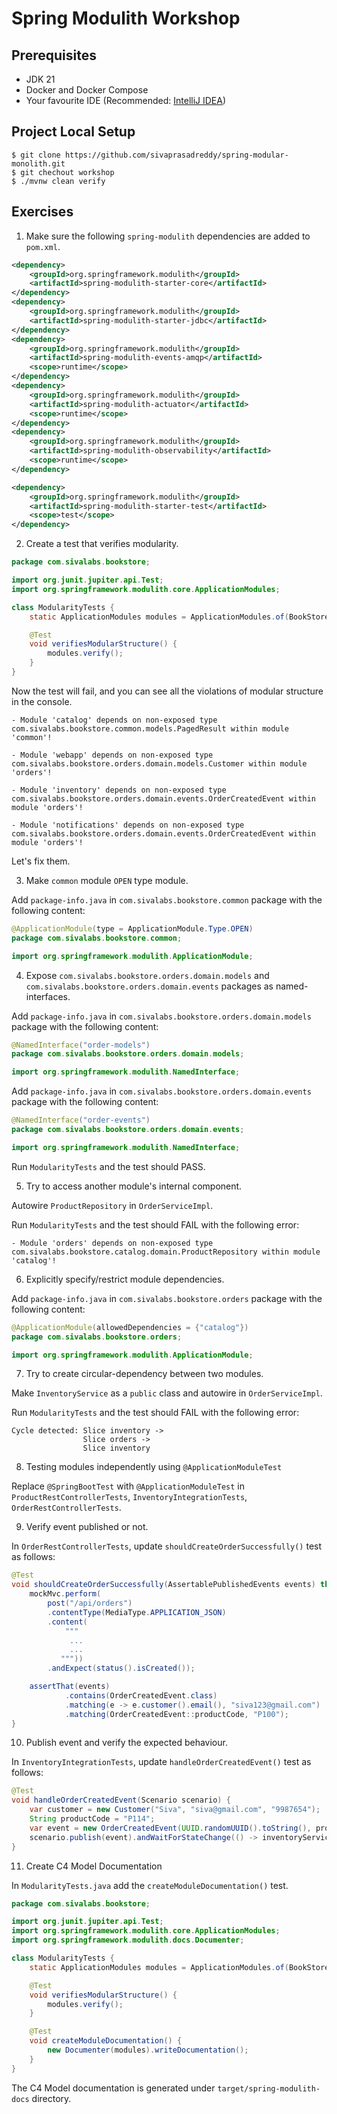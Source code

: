 # Spring Modulith Workshop

## Prerequisites
* JDK 21
* Docker and Docker Compose
* Your favourite IDE (Recommended: [IntelliJ IDEA](https://www.jetbrains.com/idea/))

## Project Local Setup

```shell
$ git clone https://github.com/sivaprasadreddy/spring-modular-monolith.git
$ git chechout workshop
$ ./mvnw clean verify
```

## Exercises

1. Make sure the following `spring-modulith` dependencies are added to `pom.xml`.

```xml
<dependency>
    <groupId>org.springframework.modulith</groupId>
    <artifactId>spring-modulith-starter-core</artifactId>
</dependency>
<dependency>
    <groupId>org.springframework.modulith</groupId>
    <artifactId>spring-modulith-starter-jdbc</artifactId>
</dependency>
<dependency>
    <groupId>org.springframework.modulith</groupId>
    <artifactId>spring-modulith-events-amqp</artifactId>
    <scope>runtime</scope>
</dependency>
<dependency>
    <groupId>org.springframework.modulith</groupId>
    <artifactId>spring-modulith-actuator</artifactId>
    <scope>runtime</scope>
</dependency>
<dependency>
    <groupId>org.springframework.modulith</groupId>
    <artifactId>spring-modulith-observability</artifactId>
    <scope>runtime</scope>
</dependency>

<dependency>
    <groupId>org.springframework.modulith</groupId>
    <artifactId>spring-modulith-starter-test</artifactId>
    <scope>test</scope>
</dependency>
```

2. Create a test that verifies modularity.

```java
package com.sivalabs.bookstore;

import org.junit.jupiter.api.Test;
import org.springframework.modulith.core.ApplicationModules;

class ModularityTests {
    static ApplicationModules modules = ApplicationModules.of(BookStoreApplication.class);

    @Test
    void verifiesModularStructure() {
        modules.verify();
    }
}
```

Now the test will fail, and you can see all the violations of modular structure in the console.

```shell
- Module 'catalog' depends on non-exposed type com.sivalabs.bookstore.common.models.PagedResult within module 'common'!

- Module 'webapp' depends on non-exposed type com.sivalabs.bookstore.orders.domain.models.Customer within module 'orders'!

- Module 'inventory' depends on non-exposed type com.sivalabs.bookstore.orders.domain.events.OrderCreatedEvent within module 'orders'!

- Module 'notifications' depends on non-exposed type com.sivalabs.bookstore.orders.domain.events.OrderCreatedEvent within module 'orders'!
```

Let's fix them.

3. Make `common` module `OPEN` type module.

Add `package-info.java` in `com.sivalabs.bookstore.common` package with the following content:

```java
@ApplicationModule(type = ApplicationModule.Type.OPEN)
package com.sivalabs.bookstore.common;

import org.springframework.modulith.ApplicationModule;
```

4. Expose `com.sivalabs.bookstore.orders.domain.models` and `com.sivalabs.bookstore.orders.domain.events` packages as named-interfaces.

Add `package-info.java` in `com.sivalabs.bookstore.orders.domain.models` package with the following content:

```java
@NamedInterface("order-models")
package com.sivalabs.bookstore.orders.domain.models;

import org.springframework.modulith.NamedInterface;
```

Add `package-info.java` in `com.sivalabs.bookstore.orders.domain.events` package with the following content:

```java
@NamedInterface("order-events")
package com.sivalabs.bookstore.orders.domain.events;

import org.springframework.modulith.NamedInterface;
```

Run `ModularityTests` and the test should PASS.

5. Try to access another module's internal component.

Autowire `ProductRepository` in `OrderServiceImpl`.

Run `ModularityTests` and the test should FAIL with the following error:

```shell
- Module 'orders' depends on non-exposed type com.sivalabs.bookstore.catalog.domain.ProductRepository within module 'catalog'!
```

6. Explicitly specify/restrict module dependencies.

Add `package-info.java` in `com.sivalabs.bookstore.orders` package with the following content:

```java
@ApplicationModule(allowedDependencies = {"catalog"})
package com.sivalabs.bookstore.orders;

import org.springframework.modulith.ApplicationModule;
```

7. Try to create circular-dependency between two modules.

Make `InventoryService` as a `public` class and autowire in `OrderServiceImpl`.

Run `ModularityTests` and the test should FAIL with the following error:

```shell
Cycle detected: Slice inventory -> 
                Slice orders -> 
                Slice inventory
```

8. Testing modules independently using `@ApplicationModuleTest`

Replace `@SpringBootTest` with `@ApplicationModuleTest`
in `ProductRestControllerTests`, `InventoryIntegrationTests`, `OrderRestControllerTests`.

9. Verify event published or not.

In `OrderRestControllerTests`, update `shouldCreateOrderSuccessfully()` test as follows:

```java
@Test
void shouldCreateOrderSuccessfully(AssertablePublishedEvents events) throws Exception {
    mockMvc.perform(
        post("/api/orders")
        .contentType(MediaType.APPLICATION_JSON)
        .content(
            """
             ...
             ...
           """))
        .andExpect(status().isCreated());

    assertThat(events)
            .contains(OrderCreatedEvent.class)
            .matching(e -> e.customer().email(), "siva123@gmail.com")
            .matching(OrderCreatedEvent::productCode, "P100");
}
```

10. Publish event and verify the expected behaviour.

In `InventoryIntegrationTests`, update `handleOrderCreatedEvent()` test as follows:

```java
@Test
void handleOrderCreatedEvent(Scenario scenario) {
    var customer = new Customer("Siva", "siva@gmail.com", "9987654");
    String productCode = "P114";
    var event = new OrderCreatedEvent(UUID.randomUUID().toString(), productCode, 2, customer);
    scenario.publish(event).andWaitForStateChange(() -> inventoryService.getStockLevel(productCode) == 598);
}
```

11. Create C4 Model Documentation

In `ModularityTests.java` add the `createModuleDocumentation()` test.

```java
package com.sivalabs.bookstore;

import org.junit.jupiter.api.Test;
import org.springframework.modulith.core.ApplicationModules;
import org.springframework.modulith.docs.Documenter;

class ModularityTests {
    static ApplicationModules modules = ApplicationModules.of(BookStoreApplication.class);

    @Test
    void verifiesModularStructure() {
        modules.verify();
    }

    @Test
    void createModuleDocumentation() {
        new Documenter(modules).writeDocumentation();
    }
}
```

The C4 Model documentation is generated under `target/spring-modulith-docs` directory.

